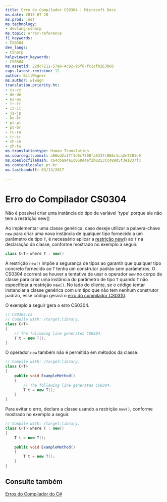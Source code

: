 ```yaml
---
title: Erro do Compilador CS0304 | Microsoft Docs
ms.date: 2015-07-20
ms.prod: .net
ms.technology:
- devlang-csharp
ms.topic: error-reference
f1_keywords:
- CS0304
dev_langs:
- CSharp
helpviewer_keywords:
- CS0304
ms.assetid: 22dc7211-57a8-4c92-96f6-fc1cf0263b68
caps.latest.revision: 12
author: BillWagner
ms.author: wiwagn
translation.priority.ht:
- cs-cz
- de-de
- es-es
- fr-fr
- it-it
- ja-jp
- ko-kr
- pl-pl
- pt-br
- ru-ru
- tr-tr
- zh-cn
- zh-tw
ms.translationtype: Human Translation
ms.sourcegitcommit: a06bd2a17f1d6c7308fa6337c866c1ca2e7281c0
ms.openlocfilehash: c64cba94a1c860d4ef2b0253cc489d5f3e1837f3
ms.contentlocale: pt-br
ms.lasthandoff: 03/13/2017

---
```

# <a name="compiler-error-cs0304"></a>Erro do Compilador CS0304
Não é possível criar uma instância do tipo de variável 'type' porque ele não tem a restrição new()  
  
 Ao implementar uma classe genérica, caso deseje utilizar a palavra-chave `new` para criar uma nova instância de qualquer tipo fornecido a um parâmetro de tipo `T`, é necessário aplicar a [restrição new()](../../../csharp/language-reference/keywords/new.md) ao `T` na declaração da classe, conforme mostrado no exemplo a seguir.  
  
```csharp  
class C<T> where T : new()  
```  
  
 A restrição `new()` impõe a segurança de tipos ao garantir que qualquer tipo concreto fornecido ao `T` tenha um construtor padrão sem parâmetros. O CS0304 ocorrerá se houver a tentativa de usar o operador `new` no corpo da classe para criar uma instância do parâmetro de tipo `T` quando `T` não especificar a restrição `new()`. No lado do cliente, se o código tentar instanciar a classe genérica com um tipo que não tem nenhum construtor padrão, esse código gerará o [erro do compilador CS0310](../../../csharp/language-reference/compiler-messages/cs0310.md).  
  
 O exemplo a seguir gera o erro CS0304.  
  
```csharp  
// CS0304.cs  
// Compile with: /target:library.  
class C<T>  
{  
    // The following line generates CS0304.  
    T t = new T();  
}  
```  
  
 O operador `new` também não é permitido em métodos da classe.  
  
```csharp  
// Compile with: /target:library.  
class C<T>  
{  
    public void ExampleMethod()  
    {  
        // The following line generates CS0304.  
        T t = new T();  
    }  
}  
```  
  
 Para evitar o erro, declare a classe usando a restrição `new()`, conforme mostrado no exemplo a seguir.  
  
```csharp  
// Compile with: /target:library.  
class C<T> where T : new()  
{  
    T t = new T();  
  
    public void ExampleMethod()  
    {  
        T t = new T();  
    }  
}  
```  
  
## <a name="see-also"></a>Consulte também  
 [Erros do Compilador do C#](../../../csharp/language-reference/compiler-messages/index.md)


